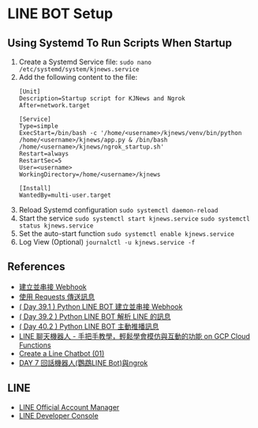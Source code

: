 # LINE BOT Setup



## Using Systemd To Run Scripts When Startup
1. Create a Systemd Service file:
`sudo nano /etc/systemd/system/kjnews.service`
2. Add the following content to the file: 
    ```service
    [Unit]
    Description=Startup script for KJNews and Ngrok
    After=network.target

    [Service]
    Type=simple
    ExecStart=/bin/bash -c '/home/<username>/kjnews/venv/bin/python /home/<username>/kjnews/app.py & /bin/bash /home/<username>/kjnews/ngrok_startup.sh'
    Restart=always
    RestartSec=5
    User=<username>
    WorkingDirectory=/home/<username>/kjnews

    [Install]
    WantedBy=multi-user.target
    ```
3. Reload Systemd configuration
`sudo systemctl daemon-reload`
4. Start the service
`sudo systemctl start kjnews.service`
`sudo systemctl status kjnews.service`
5. Set the auto-start function
`sudo systemctl enable kjnews.service`
6. Log View (Optional)
`journalctl -u kjnews.service -f`

## References
- [建立並串接 Webhook](https://steam.oxxostudio.tw/category/python/example/line-webhook.html)
- [使用 Requests 傳送訊息](https://steam.oxxostudio.tw/category/python/example/line-requests.html)
- [( Day 39.1 ) Python LINE BOT 建立並串接 Webhook](https://ithelp.ithome.com.tw/articles/10336795)
- [( Day 39.2 ) Python LINE BOT 解析 LINE 的訊息](https://ithelp.ithome.com.tw/articles/10336837)
- [( Day 40.2 ) Python LINE BOT 主動推播訊息](https://ithelp.ithome.com.tw/articles/10337875)
- [LINE 聊天機器人 - 手把手教學，輕鬆學會模仿與互動的功能 on GCP Cloud Functions](https://medium.com/@chiehwen0926/line-%E8%81%8A%E5%A4%A9%E6%A9%9F%E5%99%A8%E4%BA%BA-%E8%BC%95%E9%AC%86%E6%A8%A1%E4%BB%BF%E8%88%87%E4%BA%92%E5%8B%95%E7%9A%84%E7%B5%82%E6%A5%B5%E6%8C%87%E5%8D%97-gcp-cloud-functions-%E6%87%89%E7%94%A8%E5%AF%A6%E4%BE%8B-d4f43db3ca67)
- [Create a Line Chatbot (01)](https://medium.com/%E5%B7%A5%E7%A8%8B%E9%9A%A8%E5%AF%AB%E7%AD%86%E8%A8%98/create-a-line-chatbot-on-gcp-ecc3c9d2674d)
- [DAY 7 回話機器人(鸚鵡LINE Bot)與ngrok](https://ithelp.ithome.com.tw/articles/10295654)

## LINE
- [LINE Official Account Manager](https://manager.line.biz/)
- [LINE Developer Console](https://developers.line.biz/console/)